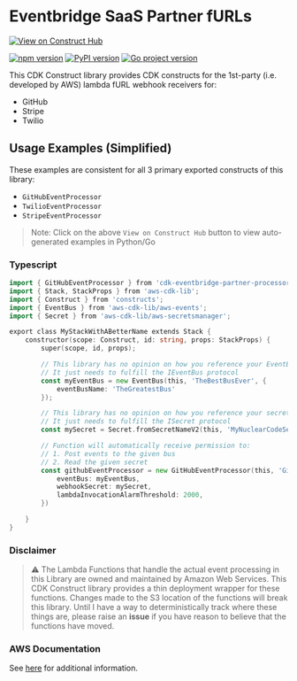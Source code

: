# Eventbridge SaaS Partner fURLs

[![View on Construct Hub](https://constructs.dev/badge?package=cdk-eventbridge-partner-processors)](https://constructs.dev/packages/cdk-eventbridge-partner-processors)

[![npm version](https://badge.fury.io/js/cdk-eventbridge-partner-processors.svg)](https://badge.fury.io/js/cdk-eventbridge-partner-processors)
[![PyPI version](https://badge.fury.io/py/a-bigelow.cdk-eventbridge-partner-processors.svg)](https://badge.fury.io/py/a-bigelow.cdk-eventbridge-partner-processors)
[![Go project version](https://badge.fury.io/go/github.com%2Fa-bigelow%2Fcdk-eventbridge-partner-processors-go.svg)](https://badge.fury.io/go/github.com%2Fa-bigelow%2Fcdk-eventbridge-partner-processors-go)

This CDK Construct library provides CDK constructs for the 1st-party (i.e. developed by AWS) lambda fURL webhook receivers for:

* GitHub
* Stripe
* Twilio

## Usage Examples (Simplified)

These examples are consistent for all 3 primary exported constructs of this library:

* `GitHubEventProcessor`
* `TwilioEventProcessor`
* `StripeEventProcessor`

> Note: Click on the above `View on Construct Hub` button to view auto-generated examples in Python/Go

### Typescript

```go
import { GitHubEventProcessor } from 'cdk-eventbridge-partner-processors';
import { Stack, StackProps } from 'aws-cdk-lib';
import { Construct } from 'constructs';
import { EventBus } from 'aws-cdk-lib/aws-events';
import { Secret } from 'aws-cdk-lib/aws-secretsmanager';

export class MyStackWithABetterName extends Stack {
    constructor(scope: Construct, id: string, props: StackProps) {
        super(scope, id, props);

        // This library has no opinion on how you reference your EventBus,
        // It just needs to fulfill the IEventBus protocol
        const myEventBus = new EventBus(this, 'TheBestBusEver', {
            eventBusName: 'TheGreatestBus'
        });

        // This library has no opinion on how you reference your secret,
        // It just needs to fulfill the ISecret protocol
        const mySecret = Secret.fromSecretNameV2(this, 'MyNuclearCodeSecret', '/home/recipes/icbm')

        // Function will automatically receive permission to:
        // 1. Post events to the given bus
        // 2. Read the given secret
        const githubEventProcessor = new GitHubEventProcessor(this, 'GitHubProcessor', {
            eventBus: myEventBus,
            webhookSecret: mySecret,
            lambdaInvocationAlarmThreshold: 2000,
        })

    }
}
```

### Disclaimer

> :warning: The Lambda Functions that handle the actual event processing in this Library are owned and maintained by Amazon Web Services. This CDK Construct library provides a thin deployment wrapper for these functions. Changes made to the S3 location of the functions will break this library. Until I have a way to deterministically track where these things are, please raise an **issue** if you have reason to believe that the functions have moved.

### AWS Documentation

See [here](https://docs.aws.amazon.com/eventbridge/latest/userguide/eb-saas-furls.html) for additional information.
